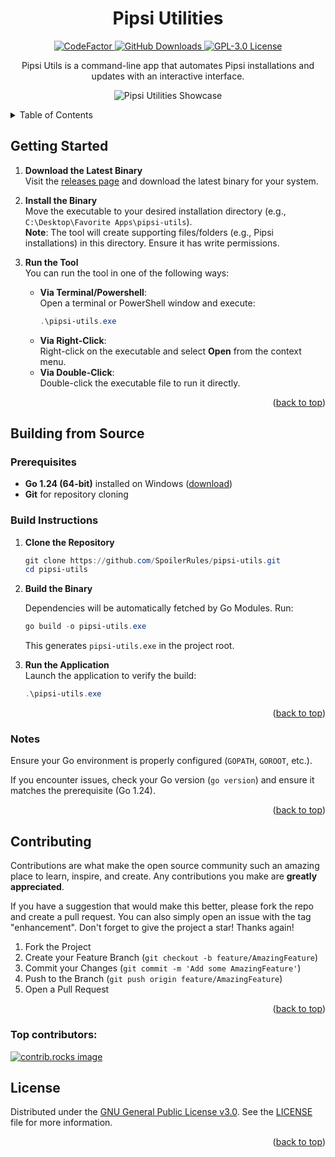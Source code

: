 <a id="readme-top"></a>
<!--suppress HtmlDeprecatedAttribute -->
<h1 align="center">
  <b>Pipsi Utilities</b>
</h1>

<p align="center">
  <a href="https://www.codefactor.io/repository/github/SpoilerRules/pipsi-utils">
    <img src="https://www.codefactor.io/repository/github/SpoilerRules/pipsi-utils/badge" alt="CodeFactor">
  </a>
  <a href="https://github.com/SpoilerRules/pipsi-utils/releases">
    <img src="https://img.shields.io/github/downloads/SpoilerRules/pipsi-utils/total" alt="GitHub Downloads">
  </a>
  <a href="LICENSE">
    <img src="https://img.shields.io/badge/license-GPL--3.0-blue.svg" alt="GPL-3.0 License">
  </a>
</p>

<!--suppress HtmlDeprecatedAttribute -->
<p align="center">
  Pipsi Utils is a command-line app that automates Pipsi installations and updates with an interactive interface.
</p>

<p align="center">
  <img src="https://i.imgur.com/6XMGQqN.gif" alt="Pipsi Utilities Showcase" style="max-width: 100%; height: auto;">
</p>

<details>
  <summary>Table of Contents</summary>
  <ul>
    <li><a href="#getting-started">Getting Started</a></li>
    <li><a href="#building-from-source">Building from Source</a>
      <ul>
        <li><a href="#prerequisites">Prerequisites</a></li>
        <li><a href="#build-instructions">Build Instructions</a></li>
        <li><a href="#notes">Notes</a></li>
      </ul>
    </li>
    <li><a href="#contributing">Contributing</a></li>
    <li><a href="#license">License</a></li>
  </ul>
</details>

## Getting Started

1. **Download the Latest Binary**  
   Visit the [releases page](https://github.com/SpoilerRules/pipsi-utils/releases/latest) and download the latest binary for your system.

2. **Install the Binary**  
   Move the executable to your desired installation directory (e.g., `C:\Desktop\Favorite Apps\pipsi-utils`).  
   **Note**: The tool will create supporting files/folders (e.g., Pipsi installations) in this directory. Ensure it has write permissions.

3. **Run the Tool**  
   You can run the tool in one of the following ways:
    - **Via Terminal/Powershell**:  
      Open a terminal or PowerShell window and execute:
      ```powershell
      .\pipsi-utils.exe
      ```  
    - **Via Right-Click**:  
      Right-click on the executable and select **Open** from the context menu.
    - **Via Double-Click**:  
      Double-click the executable file to run it directly.

<p align="right">(<a href="#readme-top">back to top</a>)</p>


## Building from Source

### Prerequisites
- **Go 1.24 (64-bit)** installed on Windows ([download](https://go.dev/dl/))
- **Git** for repository cloning

### Build Instructions

1. **Clone the Repository**
   ```powershell
   git clone https://github.com/SpoilerRules/pipsi-utils.git
   cd pipsi-utils
   ```
2. **Build the Binary**

   Dependencies will be automatically fetched by Go Modules. Run:
   ```powershell
   go build -o pipsi-utils.exe
   ```
   This generates `pipsi-utils.exe` in the project root.

3. **Run the Application**  
   Launch the application to verify the build:
   ```powershell
   .\pipsi-utils.exe
   ```

<p align="right">(<a href="#readme-top">back to top</a>)</p>

### Notes
Ensure your Go environment is properly configured (`GOPATH`, `GOROOT`, etc.).

If you encounter issues, check your Go version (`go version`) and ensure it matches the prerequisite (Go 1.24).

<p align="right">(<a href="#readme-top">back to top</a>)</p>

## Contributing

Contributions are what make the open source community such an amazing place to learn, inspire, and create. Any contributions you make are **greatly appreciated**.

If you have a suggestion that would make this better, please fork the repo and create a pull request. You can also simply open an issue with the tag "enhancement".
Don't forget to give the project a star! Thanks again!

1. Fork the Project
2. Create your Feature Branch (`git checkout -b feature/AmazingFeature`)
3. Commit your Changes (`git commit -m 'Add some AmazingFeature'`)
4. Push to the Branch (`git push origin feature/AmazingFeature`)
5. Open a Pull Request

<p align="right">(<a href="#readme-top">back to top</a>)</p>

### Top contributors:

<a href="https://github.com/SpoilerRules/pipsi-utils/graphs/contributors">
  <img src="https://contrib.rocks/image?repo=SpoilerRules/pipsi-utils" alt="contrib.rocks image" />
</a>

## License

Distributed under the [GNU General Public License v3.0](https://www.gnu.org/licenses/gpl-3.0.en.html). See the [LICENSE](LICENSE) file for more information.

<p align="right">(<a href="#readme-top">back to top</a>)</p>